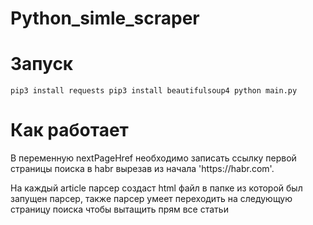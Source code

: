 # Python_simle_scraper
# Запуск
 ``
 pip3 install requests
 pip3 install beautifulsoup4
 python main.py
 ``
# Как работает
<p> В переменную nextPageHref необходимо записать ссылку первой страницы поиска в habr вырезав из начала 'https://habr.com'. </p>
<p> На каждый article парсер создаст html файл в папке из которой был запущен парсер, также парсер умеет переходить на следующую страницу поиска чтобы вытащить прям все статьи </p>
